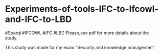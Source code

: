 # Experiments-of-tools-IFC-to-Ifcowl-and-IFC-to-LBD

#Sparql 
#IFCOWL #IFC #LBD
Please,see pdf for more details about the study.

This study was made for my exam "Security and knowledge managemen"
